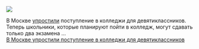 <!--2025-04-09 14:13:46-->
<div class="yb">
  <div class="rss smaller1 habr"><img src="https://habrastorage.org/getpro/habr/upload_files/65a/2a5/e0a/65a2a5e0a301ebbeff55bc1d68656dd6.jpg" /><p>В&nbsp;Москве <a href="https://www.mos.ru/news/item/152327073/" rel="noopener noreferrer nofollow">упростили</a> поступление в&nbsp;колледжи для&nbsp;девятиклассников. Теперь школьники, которые планируют пойти в&nbsp;колледж, могут сдавать только два экзамена&nbsp;... <br><a class="light" href="https://habr.com/ru/news/899276/?utm_source=habrahabr&utm_medium=rss&utm_campaign=899276">В Москве упростили поступление в колледжи для девятиклассников</a></div>
</div>
